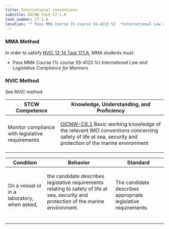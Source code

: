 ```yaml
---
title: International conventions
subtitle: OICNW Task 17.1.A 
task_number: 17.1.A
location: "* Pass MMA Course {% course SS-4123 %}  *International Law and Legislative Compliance for Mariners*" 
---
```



### MMA Method

In order to satisfy  [NVIC 12-14  Task  17.1.A]({{site.baseurl}}/assets/images/nvic-12-14.pdf), MMA students must:

* Pass MMA Course {% course SS-4123 %}  *International Law and Legislative Compliance for Mariners*


### NVIC Method

<a onclick="togglevisibility('nvic_methods')" >See NVIC method.</a>

<div id='nvic_methods' class='hide'>

<table>
<thead>
<tr>
<th class='forty'> STCW Competence </th>
<th class='sixty'> Knowledge, Understanding, and Proficiency </th>
</tr>
</thead>




<tbody>
<tr><td markdown='1'>

Monitor compliance with legislative requirements

</td><td markdown='1'>

[OICNW-C6.1](../../tables/21.html#OICNW-C6.1) Basic working knowledge of the relevant IMO conventions concerning safety of life at sea, security and protection of the marine environment

</td></tr>


</tbody>
</table>


<table>
<thead>
<tr><th class='twenty'>  Condition </th><th class='twenty'> Behavior </th><th  class='sixty'>Standard </th></tr>
</thead>
<tbody >



<tr><td markdown='1'>

On a vessel or in a laboratory, when asked,

</td><td markdown='1'>

the candidate describes legislative requirements relating to safety of life at sea, security and protection of the marine environment.

<br>

<div class="tooltip">
<span class="tooltiptext">
</span>
</div>


</td><td markdown='1'>

The candidate describes appropriate legislative requirements.

</td></tr>
</tbody>
</table>
</div>

